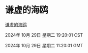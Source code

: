 # 谦虚的海鸥
[谦虚的海鸥](http://219.139.197.74:56308/qxdho/course/base/hotlink/index.php)

2024年 10月 29日 星期二 19:20:01 CST

2024年 10月 29日 星期二 11:20:01 GMT
